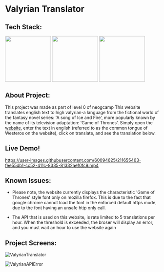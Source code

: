 # Valyrian Translator

## Tech Stack:

<p float="left">
<img src = "https://upload.wikimedia.org/wikipedia/commons/thumb/6/61/HTML5_logo_and_wordmark.svg/768px-HTML5_logo_and_wordmark.svg.png?20170517184425" height="150">

<img src = "https://upload.wikimedia.org/wikipedia/commons/thumb/3/3d/CSS.3.svg/642px-CSS.3.svg.png?20160504153216" height="150">

<img src = "https://upload.wikimedia.org/wikipedia/commons/thumb/b/ba/Javascript_badge.svg/219px-Javascript_badge.svg.png?20160504163251" height="150">

## About Project:
This project was made as part of level 0 of neogcamp
This website translates english text to high valyrian-a language from the fictional world of the fantasy novel series: 'A song of Ice and Fire', more popularly known by the name of its television adaptation: 'Game of Thrones'. Simply open the [website](https://high-valyrian-translator.netlify.app/), enter the text in english (referred to as the common tongue of Westeros on the website), click on translate, and see the translation below. 

## Live Demo!

https://user-images.githubusercontent.com/60094625/211655463-fee55db1-cc52-411c-8335-81332aef0fc9.mp4

## Known Issues:

- Please note, the website currently displays the characteristic 'Game of Thrones' style font only on mozilla firefox. This is due to the fact that google chrome cannot load the font in the enforced default https mode, due to the font having an unsafe http only call.

- The API that is used on this website, is rate limited to 5 translations per hour. When the threshold is exceeded, the broser will display an error, and you must wait an hour to use the website again

## Project Screens:

![ValyrianTranslator](https://user-images.githubusercontent.com/60094625/211655033-962eb639-9e83-4686-b0e9-0f1b38aa38e9.PNG)

![ValyrianAPIError](https://user-images.githubusercontent.com/60094625/211659338-5f3e3b03-fe6e-4e45-a732-6fb4a8d83d43.PNG)


